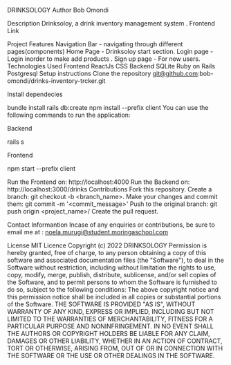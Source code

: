 DRINKSOLOGY
Author
Bob Omondi

Description
Drinksoloy, a drink inventory management system .
Frontend Link

Project Features
Navigation Bar - navigating through different pages(components)
Home Page - Drinksoloy start section.
Login page - Login inorder to make add products .
Sign up page - For new users.
Technologies Used
Frontend
ReactJs
CSS
Backend
SQLite
Ruby on Rails
Postgresql
Setup instructions
Clone the repository
git@github.com:bob-omondi/drinks-inventory-trcker.git

Install dependecies

bundle install
rails db:create
npm install --prefix client
You can use the following commands to run the application:

Backend

rails s

Frontend

npm start --prefix client

Run the Frontend on: http://localhost:4000
Run the Backend on: http://localhost:3000/drinks
Contributions
Fork this repository.
Create a branch: git checkout -b <branch_name>.
Make your changes and commit them: git commit -m '<commit_message>'
Push to the original branch: git push origin <project_name>/<location>
Create the pull request.

Contact Informantion
Incase of any enquiries or contributions, be sure to email me at : noela.murugi@student.moringaschool.com

License
MIT Licence
Copyright (c) 2022 DRINKSOLOGY
Permission is hereby granted, free of charge, to any person obtaining a copy of this software and associated documentation files (the "Software"), to deal in the Software without restriction, including without limitation the rights to use, copy, modify, merge, publish, distribute, sublicense, and/or sell copies of the Software, and to permit persons to whom the Software is furnished to do so, subject to the following conditions: The above copyright notice and this permission notice shall be included in all copies or substantial portions of the Software. THE SOFTWARE IS PROVIDED "AS IS", WITHOUT WARRANTY OF ANY KIND, EXPRESS OR IMPLIED, INCLUDING BUT NOT LIMITED TO THE WARRANTIES OF MERCHANTABILITY, FITNESS FOR A PARTICULAR PURPOSE AND NONINFRINGEMENT. IN NO EVENT SHALL THE AUTHORS OR COPYRIGHT HOLDERS BE LIABLE FOR ANY CLAIM, DAMAGES OR OTHER LIABILITY, WHETHER IN AN ACTION OF CONTRACT, TORT OR OTHERWISE, ARISING FROM, OUT OF OR IN CONNECTION WITH THE SOFTWARE OR THE USE OR OTHER DEALINGS IN THE SOFTWARE.
